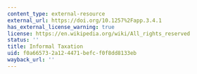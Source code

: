 ```yaml
---
content_type: external-resource
external_url: https://doi.org/10.1257%2Fapp.3.4.1
has_external_license_warning: true
license: https://en.wikipedia.org/wiki/All_rights_reserved
status: ''
title: Informal Taxation
uid: f0a66573-2a12-4471-befc-f0f8dd8133eb
wayback_url: ''
---
```

